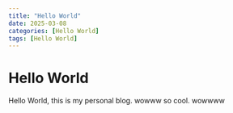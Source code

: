 ```yaml
---
title: "Hello World"
date: 2025-03-08
categories: [Hello World]
tags: [Hello World]
---
```


# Hello World

Hello World, this is my personal blog. wowww so cool. wowwww